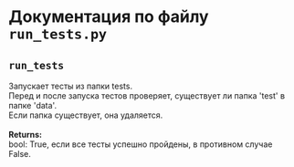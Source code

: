 # Документация по файлу `run_tests.py`

## `run_tests`<br>
Запускает тесты из папки tests.<br>
Перед и после запуска тестов проверяет, существует ли папка 'test' в папке 'data'.<br>
Если папка существует, она удаляется.<br>
<br>**Returns:**<br>
bool: True, если все тесты успешно пройдены, в противном случае False.<br>
<br>
